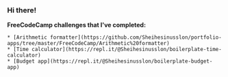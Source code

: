 ### Hi there!



**FreeCodeCamp challenges that I've completed:**
```
* [Arithmetic formatter](https://github.com/Sheihesinusslon/portfolio-apps/tree/master/FreeCodeCamp/Arithmetic%20formatter)
* [Time calculator](https://repl.it/@Sheihesinusslon/boilerplate-time-calculator)
* [Budget app](https://repl.it/@Sheihesinusslon/boilerplate-budget-app)
```

